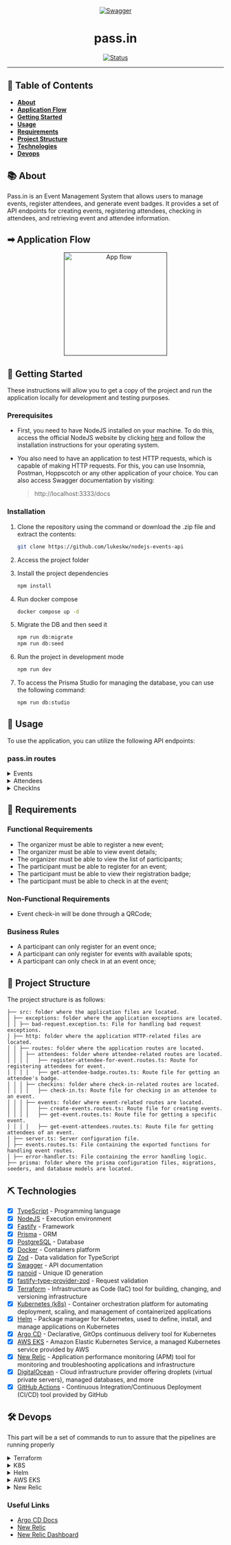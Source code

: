 <p align="center">
  <a href="" rel="noopener">
 <img src=".github/swagger.png" alt="Swagger"></a>
</p>
<h1 align="center">pass.in</h1>

<div align="center">

[![Status](https://img.shields.io/badge/status-active-success.svg)]() <br>

</div>

---

## 📝 Table of Contents <a name = "en"></a>

- **[About](#about_en)**
- **[Application Flow](#application_flow)**
- **[Getting Started](#getting_started_en)**
- **[Usage](#usage_en)**
- **[Requirements](#requirements)**
- **[Project Structure](#project_structure_en)**
- **[Technologies](#built_using_en)**
- **[Devops](#devops)**

## 📚 About <a name = "about_en"></a>

Pass.in is an Event Management System that allows users to manage events, register attendees, and generate event badges. It provides a set of API endpoints for creating events, registering attendees, checking in attendees, and retrieving event and attendee information.

## ➡ Application Flow <a name = "application_flow"></a>

<p align="center">
  <a href="" rel="noopener">
 <img height="240" src=".github/app_flow.svg" alt="App flow"></a>
</p>

## 🏁 Getting Started <a name = "getting_started_en"></a>

These instructions will allow you to get a copy of the project and run the application locally for development and testing purposes.

### Prerequisites

- First, you need to have NodeJS installed on your machine. To do this, access the official NodeJS website by clicking [here](https://nodejs.org/) and follow the installation instructions for your operating system.<br />
- You also need to have an application to test HTTP requests, which is capable of making HTTP requests. For this, you can use Insomnia, Postman, Hoppscotch or any other application of your choice. You can also access Swagger documentation by visiting:

  > http://localhost:3333/docs

### Installation

1. Clone the repository using the command or download the .zip file and extract the contents:

   ```sh
   git clone https://github.com/lukeskw/nodejs-events-api
   ```

2. Access the project folder

3. Install the project dependencies

   ```sh
   npm install
   ```

4. Run docker compose

   ```sh
   docker compose up -d
   ```

5. Migrate the DB and then seed it

   ```sh
   npm run db:migrate
   npm run db:seed
   ```

6. Run the project in development mode

   ```sh
   npm run dev
   ```

7. To access the Prisma Studio for managing the database, you can use the following command:

   ```sh
   npm run db:studio
   ```

## 🎈 Usage <a name="usage_en"></a>

To use the application, you can utilize the following API endpoints:

### pass.in routes

<details>
<summary>Events</summary>

### Create Event

- **Method:** POST
- **Route:** `/events`
- **Request body:**

  ```json
  {
    "title": "Event Name",
    "details": "Event Details",
    "maximumAttendees": 50
  }
  ```

- Example response:

  ```json
  {
    "eventId": "c6d77ac0-d638-4d3e-9a15-a196a8cdff1a"
  }
  ```

### Get Event

- **Method:** GET
- **Route:** `/events/:eventId`
- **Request parameters:**
  - eventId: Event id that can be obtained when creating the event or by accessing the data in the database
- **Request body:** `Not Required`
- Example response:

  ```json
  {
    "event": {
      "id": "16b9c10f-c291-419a-b76d-48c7b80a9577",
      "title": "Event Title",
      "details": "Event Details",
      "maximumAttendees": 50,
      "slug": "event-title",
      "totalAttendees": 1
    }
  }
  ```

### Get Event Attendees

- **Method:** GET
- **Route:** `/events/:eventId/attendees`
- **Request parameters:**
  - `eventId`: Event id that can be obtained when creating the event or by accessing the data in the database
- **Request body:** `Not Required`

- Example response:

  ```json
  {
    "attendees": [
      {
        "id": 1,
        "name": "Attendee 1",
        "email": "Attendee1@email.com",
        "createdAt": "2024-04-03T21:09:57.423Z",
        "checkedInAt": "2024-04-03T21:11:08.734Z"
      },
      {
        "id": 2,
        "name": "Attendee 2",
        "email": "Attendee2@email.com",
        "createdAt": "2024-04-04T21:09:57.423Z",
        "checkedInAt": "2024-04-04T21:11:08.734Z"
      }
    ]
  }
  ```

</details>

<details>
<summary>Attendees</summary>

### Register Attendee for Event

- **Method:** POST
- **Route:** `/events/:eventId/register`
- **Request parameters:**
  - `eventId`: Event id that can be obtained when creating the event or by accessing the data in the database
- **Request body:**

  ```json
  {
    "name": "Attendee Name",
    "email": "Attendee@email.com"
  }
  ```

- Example response:

  ```json
  {
    "ticketId": "43js6FdM"
  }
  ```

### Get Attendee Badge

- **Method:** GET
- **Route:** `/attendees/:ticketId/badge`
- **Request parameters:**

  - ticketId: Ticket id that can be obtained when registering the attendee on an Event or by accessing the data in the database

- **Request body:** `Not required`

- Example response:

  ```json
  {
    "badge": {
      "name": "Attendee 1",
      "email": "Attendee1@email.com",
      "eventTitle": "Event 1",
      "checkInURL": "http://localhost:3333/attendees/CfoO1E1i/check-in"
    }
  }
  ```

</details>

<details>
<summary>CheckIns</summary>

### Check In Attendee

- **Method:** GET
- **Route:** `attendees/:ticketId/check-in`
- **Request parameters:**
  - `ticketId`: Ticket id that can be obtained when registering the attendee on an Event or by accessing the data in the database
- **Request body:** `Not Required`

- Example response: `201 CREATED`

</details>

## 🔧 Requirements <a name = "requirements"></a>

### Functional Requirements

- The organizer must be able to register a new event;
- The organizer must be able to view event details;
- The organizer must be able to view the list of participants;
- The participant must be able to register for an event;
- The participant must be able to view their registration badge;
- The participant must be able to check in at the event;

### Non-Functional Requirements

- Event check-in will be done through a QRCode;

### Business Rules

- A participant can only register for an event once;
- A participant can only register for events with available spots;
- A participant can only check in at an event once;

## 📁 Project Structure <a name = "project_structure_en"></a>

The project structure is as follows:

```
├── src: folder where the application files are located.
│ ├── exceptions: folder where the application exceptions are located.
│ │ ├── bad-request.exception.ts: File for handling bad request exceptions.
│ ├── http: folder where the application HTTP-related files are located.
│ │ ├── routes: folder where the application routes are located.
│ │ │ ├── attendees: folder where attendee-related routes are located.
│ │ │ │   ├── register-attendee-for-event.routes.ts: Route for registering attendees for event.
│ │ │ │   ├── get-attendee-badge.routes.ts: Route file for getting an attendee's badge.
│ │ │ ├── checkins: folder where check-in-related routes are located.
│ │ │ │   ├── check-in.ts: Route file for checking in an attendee to an event.
│ │ │ ├── events: folder where event-related routes are located.
│ │ │ │   ├── create-events.routes.ts: Route file for creating events.
│ │ │ │   ├── get-event.routes.ts: Route file for getting a specific event.
│ │ │ │   ├── get-event-attendees.routes.ts: Route file for getting attendees of an event.
│ ├── server.ts: Server configuration file.
│ ├── events.routes.ts: File containing the exported functions for handling event routes.
│ ├── error-handler.ts: File containing the error handling logic.
├── prisma: folder where the prisma configuration files, migrations, seeders, and database models are located.

```

## ⛏️ Technologies <a name = "built_using_en"></a>

- [x] [TypeScript](https://www.typescriptlang.org/) - Programming language
- [x] [NodeJS](https://nodejs.org/) - Execution environment
- [x] [Fastify](https://www.fastify.io/) - Framework
- [x] [Prisma](https://www.prisma.io/) - ORM
- [x] [PostgreSQL](https://www.postgresql.org/) - Database
- [x] [Docker](https://www.docker.com/) - Containers platform
- [x] [Zod](https://zod.dev) - Data validation for TypeScript
- [x] [Swagger](https://swagger.io/) - API documentation
- [x] [nanoid](https://github.com/ai/nanoid) - Unique ID generation
- [x] [fastify-type-provider-zod](https://github.com/fastify/fastify-type-provider-zod) - Request validation
- [x] [Terraform](https://www.terraform.io/) - Infrastructure as Code (IaC) tool for building, changing, and versioning infrastructure
- [x] [Kubernetes (k8s)](https://kubernetes.io/) - Container orchestration platform for automating deployment, scaling, and management of containerized applications
- [x] [Helm](https://helm.sh/) - Package manager for Kubernetes, used to define, install, and manage applications on Kubernetes
- [x] [Argo CD](https://argo-cd.readthedocs.io/en/stable/) - Declarative, GitOps continuous delivery tool for Kubernetes
- [x] [AWS EKS](https://aws.amazon.com/eks/) - Amazon Elastic Kubernetes Service, a managed Kubernetes service provided by AWS
- [x] [New Relic](https://newrelic.com/) - Application performance monitoring (APM) tool for monitoring and troubleshooting applications and infrastructure
- [x] [DigitalOcean](https://www.digitalocean.com/) - Cloud infrastructure provider offering droplets (virtual private servers), managed databases, and more
- [x] [GitHub Actions](https://github.com/features/actions) - Continuous Integration/Continuous Deployment (CI/CD) tool provided by GitHub

## 🛠️ Devops <a name = "devops"></a>

This part will be a set of commands to run to assure that the pipelines are running properly

<details>
<summary>Terraform</summary>

## Terraform

### Source Code

[digital ocean database](/devops/terraform/)

### Commands

- terraform init
- terraform fmt
- terraform plan
- terraform apply -auto-approve
- terraform plan --destroy

### Useful Links

- [Terraform Registry](https://registry.terraform.io/)
- [Terraform digitalocean_database_cluster](https://registry.terraform.io/providers/digitalocean/digitalocean/latest/docs/resources/database_cluster)
- [digitalocean_database_db](https://registry.terraform.io/providers/digitalocean/digitalocean/latest/docs/resources/database_db) <-

</details>

<details>
<summary>K8S</summary>

## Kubernetes (k8s)

### Source Code

[namespace test](/devops/k8s-example-with-nginx/)

[namespace nlw](/devops/k8s/)

### Commands

#### Cluster

- k3d cluster create unite --servers 2
- kubectl cluster-info

#### Info

- kubectl get nodes
- kubectl get pods
- kubectl get pods -n passin
- kubectl get pods -n kube-system

#### Namespace test

- kubectl create ns test
- kubectl get pods -n test
- kubectl apply -f k8s-test/deployment.yaml -n test
- kubectl get deployment -n test
- kubectl get pods -n test
- kubectl get replicaset -n test
- kubectl port-forward pod/[pod-name] -n test 3333:80
- kubectl apply -f k8s-test -n test
- kubectl get service -n test
- kubectl port-forward svc/nginx-service -n test 3333:80

#### Namespace passin

- kubectl create ns passin
- kubectl apply -f k8s -n passin
- kubectl get deployment -n passin
- watch kubectl get pods -n passin
- kubectl logs [pod-name] -n passin
- kubectl top pods -n passin
- kubectl top nodes -n passin
- kubectl port-forward svc/passin-service -n test 3333:3001
- kubectl apply -f k8s -n passin
- kubectl get pods -n passin

</details>

<details>
<summary>Helm</summary>

## Helm

### Commands

- helm create deploy

### Source Code

[Generated by helm create deploy](/devops/deploy/)

### Continuation Commands

#### Base (inside the deploy folder)

- kubectl create ns passin-helm
- helm upgrade --install passin ./deploy -n passin-helm
- kubectl get pods -n passin-helm
- helm list -n passin-helm
- kubectl logs [pod-name] -n passin-helm

#### Argo CD

- kubectl create namespace argocd
- kubectl apply -n argocd -f https://raw.githubusercontent.com/argoproj/argo-cd/stable/manifests/install.yaml
- kubectl get svc -n argocd
- kubectl port-forward svc/argocd-server -n argocd 3001:80
- kubectl -n argocd get secret argocd-initial-admin-secret -o jsonpath="{.data.password}" | base64 -d
- [browser] http://localhost:3001 user:admin password:[secret returned above]

#### Source Code

[cross](/devops/cross/apps/passin/)

#### Argo CD continuation (inside the cross folder)

- kubectl apply -n argocd -f apps/passin
- [browser] http://localhost:3001
- kubectl delete -n passin
- kubectl delete -n passin-helm
- kubectl create ns passin
- kubectl port-forward svc/argocd-server -n argocd 3001:80
- [browser] http://localhost:3001
- watch kubectl get pods -n passin
- kubectl port-forward svc/passin-deploy -n passin 3333:80
- [browser] http://localhost:3333/docs

#### Adding health endpoint

- kubectl port-forward svc/passin-deploy -n passin 3333:80
- [browser] http://localhost:3333/health

</details>

<details>
<summary>AWS EKS</summary>

### AWS EKS

#### Commands (cross folder)

- aws configure sso
- aws eks --region us-east-2 update-kubeconfig --name passin-eks
- kubectl get pods -n kube-system
- kubectl create namespace argocd
- kubectl apply -n argocd -f https://raw.githubusercontent.com/argoproj/argo-cd/stable/manifests/install.yaml
- kubectl apply -n argocd -f apps/passin
- kubectl port-forward svc/argocd-server -n argocd 3001:80
- kubectl -n argocd get secret argocd-initial-admin-secret -o jsonpath="{.data.password}" | base64 -d
- [browser] http://localhost:3001 user:admin password:[secret returned above]
- kubectl create ns passin
- [browser] http://localhost:3001 sync
- watch kubectl get pods -n passin
- add load balancer git commit
- kubectl port-forward svc/argocd-server -n argocd 3001:80
- [browser] http://localhost:3001 sync
- watch kubectl get pods -n passin
- kubectl get svc -n passin
- [browser] [external ip]/docs
- [browser] [external ip]/health

</details>

<details>
<summary>New Relic</summary>

### New Relic

- New Relic Dashboard
- All Entities -> Kubernetes -> Helm -> Create a new key -> Continue
- Fill cluster name -> Continue
- Keep -> Continue
- Keep -> Continue
- -> Copy to clipboard
- Paste and run in terminal
- [browser] http://localhost:3001 sync
- -> Continue
- -> Test connection
- -> See your data
- -> [cluster name]
- Summary
- Overview Dashboard
- Control Plane

</details>

### Useful Links

- [Argo CD Docs](https://argo-cd.readthedocs.io/en/stable)
- [New Relic](https://newrelic.com/welcome-back)
- [New Relic Dashboard](https://one.newrelic.com)
